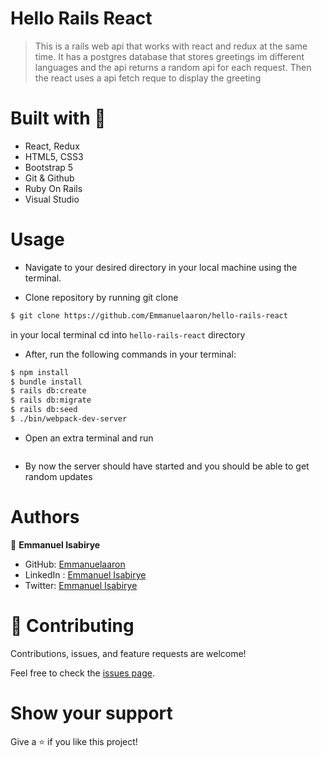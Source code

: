 
# Hello Rails React

> This is a rails web api that works with react and redux at the same time. It has a postgres database that stores greetings im different languages and the api returns a random api for each request. Then the react uses a api fetch reque to display the greeting


# Built with 🔨
- React, Redux
- HTML5, CSS3
- Bootstrap 5
- Git & Github
- Ruby On Rails
- Visual Studio

# Usage

- Navigate to your desired directory in your local machine using the terminal.

- Clone repository by running git clone 

```sh
$ git clone https://github.com/Emmanuelaaron/hello-rails-react
```
in your local terminal
cd into ```hello-rails-react``` directory
- After, run the following commands in your terminal:
```sh 
$ npm install
$ bundle install
$ rails db:create
$ rails db:migrate
$ rails db:seed
$ ./bin/webpack-dev-server
```
- Open an extra terminal and run
```rails s
```
- By now the server should have started and you should be able to get random updates

# Authors

👤 **Emmanuel Isabirye**

- GitHub: [Emmanuelaaron](https://github.com/Emmanuelaaron)
- LinkedIn : [Emmanuel Isabirye](https://www.linkedin.com/in/fullstackwebdev-emma/) 
- Twitter: [Emmanuel Isabirye](https://twitter.com/EmmanuelIsabir1)

# 🤝 Contributing

Contributions, issues, and feature requests are welcome!

Feel free to check the [issues page](https://github.com/Emmanuelaaron/hello-rails-react).

# Show your support

Give a ⭐️ if you like this project!
